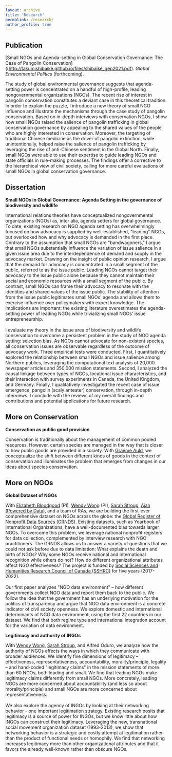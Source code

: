 ```yaml
---
layout: archive
title: "Research"
permalink: /research/
author_profile: true
---
```



## Publication

[Small NGOs and Agenda-setting in Global Conservation Governance: The Case of Pangolin Conservation]((http://takumishibaike.github.io/files/shibaike_gep2021.pdf). <i>Global Environmental Politics</i> (forthcoming).

The study of global environmental governance suggests that agenda-setting power is concentrated on a handful of high-profile, leading nongovernmental organizations (NGOs). The recent rise of interest in pangolin conservation constitutes a deviant case in this theoretical tradition. In order to explain the puzzle, I introduce a new theory of small NGO influence and illustrate the mechanisms through the case study of pangolin conservation. Based on in-depth interviews with conservation NGOs, I show how small NGOs raised the salience of pangolin trafficking in global conservation governance by appealing to the shared values of the people who are highly interested in conservation. Moreover, the targeting of traditional Chinese medicine as the driver of pangolin extinction, while unintentionally, helped raise the salience of pangolin trafficking by leveraging the rise of anti-Chinese sentiment in the Global North. Finally, small NGOs were able to use their expertise to guide leading NGOs and state officials in rule-making processes. The findings offer a corrective to the hierarchical view of civil society, calling for more careful evaluations of small NGOs in global conservation governance.


## Dissertation

<strong>Small NGOs in Global Governance: Agenda Setting in the governance of biodiversity and wildlife</strong>

International relations theories have conceptualized nongovernmental organizations (NGOs) as, inter alia, agenda setters for global governance. To date, existing research on NGO agenda setting has overwhelmingly focused on how advocacy is supplied by well-established, "leading" NGOs, but overlooked how and why advocacy is demanded in the first place. Contrary to the assumption that small NGOs are "bandwagoners," I argue that small NGOs substantially influence the variation of issue salience in a given issue area due to the interdependence of demand and supply in the advocacy market. Drawing on the insight of public opinion research, I argue that the demand for advocacy is concentrated in a small segment of the public, referred to as the issue public. Leading NGOs cannot target their advocacy to the issue public alone because they cannot maintain their social and economic resources with a small segment of the public. By contrast, small NGOs can frame their advocacy to resonate with the identities and shared values of the issue public. The stability of attention from the issue public legitimates small NGOs' agenda and allows them to exercise influence over policymakers with expert knowledge. The implications are important: the existing literature overestimates the agenda-setting power of leading NGOs while trivializing small NGOs' issue entrepreneurship.<br>
<br>
I evaluate my theory in the issue area of biodiversity and wildlife conservation to overcome a persistent problem in the study of NGO agenda setting: selection bias. As NGOs cannot advocate for non-existent species, all conservation issues are observable regardless of the outcome of advocacy work. Three empirical tests were conducted. First, I quantitatively explored the relationship between small NGOs and issue salience among Northern publics, leveraging the computational text analysis of 20,000 newspaper articles and 350,000 mission statements. Second, I analyzed the causal linkage between types of NGOs, locational issue characteristics, and their interaction with survey experiments in Canada, the United Kingdom, and Germany. Finally, I qualitatively investigated the recent case of issue emergence, pangolin (scaly anteater) conservation, through in-depth interviews. I conclude with the reviews of my overall findings and contributions and potential applications for future research.

## More on Conservation

<strong>Conservation as public good provision</strong>

Conservation is traditionally about the management of common pooled resources. However, certain species are managed in the way that is closer to how public goods are provided in a society. With <a href="https://carleton.ca/sppa/people/auld-graeme/">Graeme Auld</a>, we conceptualize the shift between different kinds of goods in the context of conservation and illuminates the problem that emerges from changes in our ideas about species conservation.

## More on NGOs


<strong>Global Dataset of NGOs</strong>

With <a href="https://www.concordia.ca/artsci/polisci/faculty.html?fpid=elizabeth-bloodgood">Elizabeth Bloodgood</a> (PI),  <a href="https://www.wendyhwong.com/">Wendy Wong</a> (PI), ​<a href="http://sites.middlebury.edu/sarahstroup/">Sarah Stroup</a>,  <a href="https://poweredbydata.org/">Ajah (Powered by Data)</a>, and a team of RAs, we are building the first-ever comprehensive dataset on NGOs across the globe: the <a href="https://www.grnds.org/">Global Register of Nonprofit Data Sources (GRNDS)</a>. Existing datasets, such as Yearbook of International Organizations, have a well-documented bias towards larger NGOs. To overcome this problem, we leverage national nonprofit registers for data collection, complemented by interview research with NGO practitioners. The GRNDS allows us to answer a variety of questions that we could not ask before due to data limitation: What explains the death and birth of NGOs? Why some NGOs receive national and international recognition while others do not? How do different organizational attributes affect NGO effectiveness? The project is funded by <a href="https://www.sshrc-crsh.gc.ca/results-resultats/recipients-recipiendaires/2016/insight-savoir-eng.aspx">Social Sciences and Humanities Research Council of Canada (SSHRC)</a> for five years (2017-2022).<br>
<br>
Our first paper analyzes "NGO data environment" – how different governments collect NGO data and report them back to the public. We follow the idea that the government has an underlying motivation for the politics of transparency and argue that NGO data environment is a concrete indicator of civil society openness. We explore domestic and international determinants of NGO data environment, using the first 22 countries in our dataset. We find that both regime type and international integration account for the variation of data environment.

<strong>Legitimacy and authority of INGOs</strong>

With <a href="https://www.wendyhwong.com/">Wendy Wong</a>, <a href="http://sites.middlebury.edu/sarahstroup/">Sarah Stroup</a>, and Alfred Oduro, we analyze how the authority of NGOs affects the ways in which they communicate with broader audiences. We identify five dimensions of legitimacy – ​effectiveness, representativeness, accountability, morality/principle, legality – and hand-coded "legitimacy claims" in the mission statements of more than 60 NGOs, both leading and small. We find that leading NGOs make legitimacy claims differently from small NGOs. More concretely, leading NGOs are more concerned about accountability (and less so about morality/principle) and small NGOs are more concerned about representativeness.<br>
<br>
We also explore the agency of INGOs by looking at their networking behavior - one important legitimation strategy. Existing research posits that legitimacy is a source of power for INGOs, but we know little about how INGOs can construct their legitimacy. Leveraging the new, transnational social movement organization dataset (1993-2013), we show that networking behavior is a strategic and costly attempt at legitimation rather than the product of functional needs or homophily. We find that networking increases legitimacy more than other organizational attributes and that it favors the already well-known rather than obscure NGOs.



